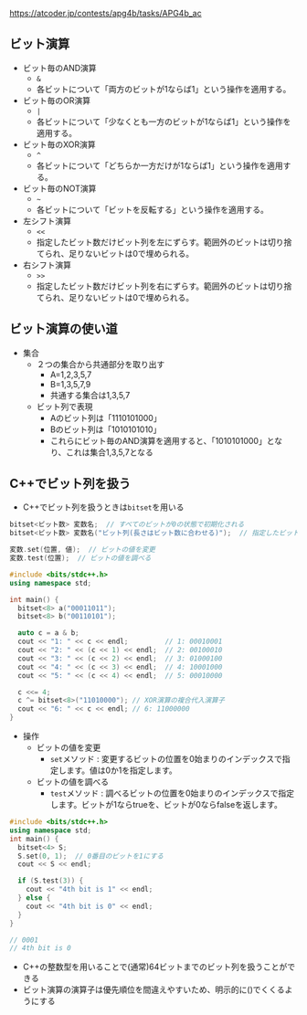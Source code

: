 https://atcoder.jp/contests/apg4b/tasks/APG4b_ac

## ビット演算
- ビット毎のAND演算
  - `&`
  - 各ビットについて「両方のビットが1ならば1」という操作を適用する。
- ビット毎のOR演算
  - `|`
  - 各ビットについて「少なくとも一方のビットが1ならば1」という操作を適用する。
- ビット毎のXOR演算
  - `^`
  - 各ビットについて「どちらか一方だけが1ならば1」という操作を適用する。
- ビット毎のNOT演算
  - `~`
  - 各ビットについて「ビットを反転する」という操作を適用する。
- 左シフト演算
  - `<<`
  - 指定したビット数だけビット列を左にずらす。範囲外のビットは切り捨てられ、足りないビットは0で埋められる。
- 右シフト演算
  - `>>`
  - 指定したビット数だけビット列を右にずらす。範囲外のビットは切り捨てられ、足りないビットは0で埋められる。


## ビット演算の使い道
- 集合
  - ２つの集合から共通部分を取り出す
    - A=1,2,3,5,7
    - B=1,3,5,7,9
    - 共通する集合は1,3,5,7
  - ビット列で表現
    - Aのビット列は「1110101000」
    - Bのビット列は「1010101010」
    - これらにビット毎のAND演算を適用すると、「1010101000」となり、これは集合1,3,5,7となる

## C++でビット列を扱う
- C++でビット列を扱うときは`bitset`を用いる
```cpp
bitset<ビット数> 変数名;  // すべてのビットが0の状態で初期化される
bitset<ビット数> 変数名("ビット列(長さはビット数に合わせる)");  // 指定したビット列で初期化される

変数.set(位置, 値);  // ビットの値を変更
変数.test(位置);  // ビットの値を調べる
```

```cpp
#include <bits/stdc++.h>
using namespace std;

int main() {
  bitset<8> a("00011011");
  bitset<8> b("00110101");

  auto c = a & b;
  cout << "1: " << c << endl;         // 1: 00010001
  cout << "2: " << (c << 1) << endl;  // 2: 00100010
  cout << "3: " << (c << 2) << endl;  // 3: 01000100
  cout << "4: " << (c << 3) << endl;  // 4: 10001000
  cout << "5: " << (c << 4) << endl;  // 5: 00010000

  c <<= 4;
  c ^= bitset<8>("11010000"); // XOR演算の複合代入演算子
  cout << "6: " << c << endl; // 6: 11000000
}
```

- 操作
  - ビットの値を変更
    - `set`メソッド : 変更するビットの位置を0始まりのインデックスで指定します。値は0か1を指定します。
  - ビットの値を調べる
    - `test`メソッド : 調べるビットの位置を0始まりのインデックスで指定します。ビットが1ならtrueを、ビットが0ならfalseを返します。

```cpp
#include <bits/stdc++.h>
using namespace std;
int main() {
  bitset<4> S;
  S.set(0, 1);  // 0番目のビットを1にする
  cout << S << endl;

  if (S.test(3)) {
    cout << "4th bit is 1" << endl;
  } else {
    cout << "4th bit is 0" << endl;
  }
}

// 0001
// 4th bit is 0
```

- C++の整数型を用いることで(通常)64ビットまでのビット列を扱うことができる
- ビット演算の演算子は優先順位を間違えやすいため、明示的に()でくくるようにする



